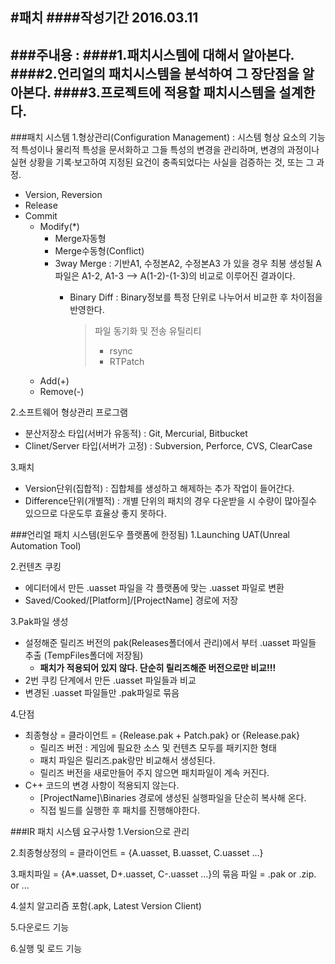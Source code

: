 #패치
####작성기간 2016.03.11
---
###주내용 : 
####1.패치시스템에 대해서 알아본다.
####2.언리얼의 패치시스템을 분석하여 그 장단점을 알아본다.
####3.프로젝트에 적용할 패치시스템을 설계한다.
---
###패치 시스템
1.형상관리(Configuration Management) : 시스템 형상 요소의 기능적 특성이나 물리적 특성을 문서화하고 그들 특성의 변경을 관리하며, 변경의 과정이나 실현 상황을 기록·보고하여 지정된 요건이 충족되었다는 사실을 검증하는 것, 또는 그 과정.
- Version, Reversion
- Release
- Commit
  - Modify(*)
    - Merge자동형
    - Merge수동형(Conflict)
    - 3way Merge : 기반A1, 수정본A2, 수정본A3 가 있을 경우 최봉 생성될 A 파일은 A1-2, A1-3 --> A(1-2)-(1-3)의 비교로 이루어진 결과이다.
      - Binary Diff : Binary정보를 특정 단위로 나누어서 비교한 후 차이점을 반영한다.
      
        > 파일 동기화 및 전송 유틸리티
        > - rsync
        > - RTPatch
  - Add(+)
  - Remove(-)

2.소프트웨어 형상관리 프로그램
- 분산저장소 타입(서버가 유동적) : Git, Mercurial, Bitbucket
- Clinet/Server 타입(서버가 고정) : Subversion, Perforce, CVS, ClearCase

3.패치
- Version단위(집합적) : 집합체를 생성하고 해제하는 추가 작업이 들어간다.
- Difference단위(개별적) : 개별 단위의 패치의 경우 다운받을 시 수량이 많아질수 있으므로 다운도루 효율상 좋지 못하다.

###언리얼 패치 시스템(윈도우 플랫폼에 한정됨)
1.Launching UAT(Unreal Automation Tool)

2.컨텐츠 쿠킹
- 에디터에서 만든 .uasset 파일을 각 플랫폼에 맞는 .uasset 파일로 변환
- Saved/Cooked/[Platform]/[ProjectName] 경로에 저장

3.Pak파일 생성
- 설정해준 릴리즈 버전의 pak(Releases폴더에서 관리)에서 부터 .uasset 파일들 추출 (TempFiles폴더에 저장됨)
  - **패치가 적용되어 있지 않다. 단순히 릴리즈해준 버전으로만 비교!!!**
- 2번 쿠킹 단계에서 만든 .uasset 파일들과 비교
- 변경된 .uasset 파일들만 .pak파일로 묶음

4.단점
- 최종형상 = 클라이언트 = {Release.pak + Patch.pak} or {Release.pak}
  - 릴리즈 버전 : 게임에 필요한 소스 및 컨텐츠 모두를 패키지한 형태
  - 패치 파일은 릴리즈.pak랑만 비교해서 생성된다.
  - 릴리즈 버전을 새로만들어 주지 않으면 패치파일이 계속 커진다.
- C++ 코드의 변경 사항이 적용되지 않는다.
  - [ProjectName]\Binaries 경로에 생성된 실행파일을 단순히 복사해 온다.
  - 직접 빌드를 실행한 후 패치를 진행해야한다.

###IR 패치 시스템 요구사항
1.Version으로 관리

2.최종형상정의 = 클라이언트 = {A.uasset, B.uasset, C.uasset ...}

3.패치파일 = {A*.uasset, D+.uasset, C-.uasset ...}의 묶음 파일 = .pak or .zip. or ...

4.설치 알고리즘 포함(.apk, Latest Version Client)

5.다운로드 기능

6.실행 및 로드 기능
